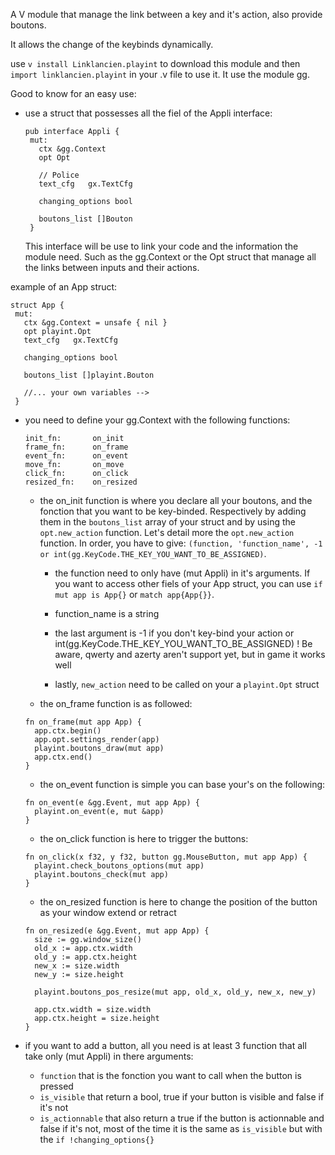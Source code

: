 A V module that manage the link between a key and it's action, also provide boutons.

It allows the change of the keybinds dynamically.

use ```v install Linklancien.playint``` to download this module and then ```import linklancien.playint``` in your .v file to use it.
It use the module gg.

Good to know for an easy use:
- use a struct that possesses all the fiel of the Appli interface:
   ```
   pub interface Appli {
    mut:
      ctx &gg.Context
      opt Opt

      // Police
      text_cfg   gx.TextCfg

      changing_options bool

      boutons_list []Bouton
    } 
   ```
  This interface will be use to link your code and the information the module need. Such as the gg.Context or the Opt struct that manage all the links between inputs and their actions.

 example of an App struct:
   ```
   struct App {
    mut:
      ctx &gg.Context = unsafe { nil }
      opt playint.Opt
      text_cfg   gx.TextCfg

      changing_options bool

      boutons_list []playint.Bouton

      //... your own variables -->
    }
   ```
- you need to define your gg.Context with the following functions:
  ```
  init_fn:       on_init
  frame_fn:      on_frame
  event_fn:      on_event
  move_fn:       on_move
  click_fn:      on_click
  resized_fn:    on_resized
  ```
  - the on_init function is where you declare all your boutons, and the fonction that you want to be key-binded. Respectively by adding them in the ``boutons_list`` array of your struct and by using the ``opt.new_action`` function.
    Let's detail more the ``opt.new_action`` function. In order, you have to give: ``(function, 'function_name', -1 or int(gg.KeyCode.THE_KEY_YOU_WANT_TO_BE_ASSIGNED)``.
    - the function need to only have (mut Appli) in it's arguments. 
    If you want to access other fiels of your App struct, you can use ``if mut app is App{}`` or ``match app{App{}}``.
    
    - function_name is a string
    
    - the last argument is -1 if you don't key-bind your action or int(gg.KeyCode.THE_KEY_YOU_WANT_TO_BE_ASSIGNED) ! Be aware, qwerty and azerty aren't support yet, but in game it works well
    - lastly, ``new_action`` need to be called on your a ``playint.Opt`` struct
  - the on_frame function is as followed:
  ```
  fn on_frame(mut app App) {
	app.ctx.begin()
	app.opt.settings_render(app)
	playint.boutons_draw(mut app)
	app.ctx.end()
  }
  ```
  - the on_event function is simple you can base your's on the following:
  
  ```
  fn on_event(e &gg.Event, mut app App) {
	playint.on_event(e, mut &app)
  }
  ```
   - the on_click function is here to trigger the buttons:
  ```
  fn on_click(x f32, y f32, button gg.MouseButton, mut app App) {
	playint.check_boutons_options(mut app)
	playint.boutons_check(mut app)
  }
  ```
   - the on_resized function is here to change the position of the button as your window extend or retract
  ```
  fn on_resized(e &gg.Event, mut app App) {
	size := gg.window_size()
	old_x := app.ctx.width
	old_y := app.ctx.height
	new_x := size.width
	new_y := size.height

	playint.boutons_pos_resize(mut app, old_x, old_y, new_x, new_y)

	app.ctx.width = size.width
	app.ctx.height = size.height
  }
  ```

- if you want to add a button, all you need is at least 3 function that all take only (mut Appli) in there arguments:
   - ``function`` that is the fonction you want to call when the button is pressed
   - ``is_visible`` that return a bool, true if your button is visible and false if it's not 
   - ``is_actionnable`` that also return a true if the button is actionnable and false if it's not, most of the time it is the same as ``is_visible`` but with the ``if !changing_options{}``
